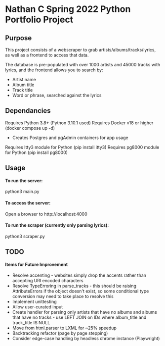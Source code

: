 # Nathan C Spring 2022 Python Portfolio Project

## Purpose
This project consists of a webscraper to grab artists/albums/tracks/lyrics, as well as a frontend to access that data.

The database is pre-populated with over 1000 artists and 45000 tracks with lyrics, and the frontend allows you to search by:
 - Artist name
 - Album title
 - Track title
 - Word or phrase, searched against the lyrics

## Dependancies
Requires Python 3.8+ (Python 3.10.1 used)
Requires Docker v18 or higher (docker compose up -d)
 - Creates Postgres and pgAdmin containers for app usage

Requires Itty3 module for Python (pip install itty3)
Requires pg8000 module for Python (pip install pg8000)

## Usage
#### To run the server:
python3 main.py

#### To access the server:
Open a browser to http://localhost:4000

#### To run the scraper (currently only parsing lyrics):
python3 scraper.py

## TODO
#### Items for Future Improvement

 - Resolve accenting - websites simply drop the accents rather than accepting URI encoded characters
 - Resolve TypeErroring in parse_tracks - this should be raising AttributeErrors if the object doesn't exist, so some conditional type conversion may need to take place to resolve this
 - Implement unittesting
 - Allow user-curated input
 - Create handler for parsing only artists that have no albums and albums that have no tracks - use LEFT JOIN on IDs where album_title and track_title IS NULL
 - Move from html.parser to LXML for ~25% speedup
 - Backtracking refactor (page by page stepping)
 - Consider edge-case handling by headless chrome instance (Playwright)
